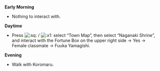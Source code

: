 **Early Morning**

- Nothing to interact with.

**Daytime**

- Press ![:sq:](/assets/square.png) / ![:x1:](/assets/x1.png) select “Town Map”, then select “Naganaki Shrine”, and interact with the Fortune Box on the upper right side -> Yes -> Female classmate -> Fuuka Yamagishi.

**Evening**

- Walk with Koromaru.
